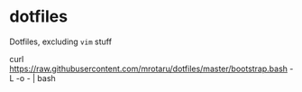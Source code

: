 # dotfiles

Dotfiles, excluding `vim` stuff

curl https://raw.githubusercontent.com/mrotaru/dotfiles/master/bootstrap.bash -L -o - | bash
